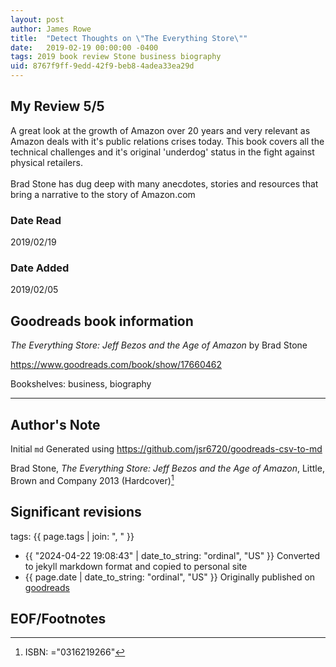 ```yaml
---
layout: post
author: James Rowe
title:  "Detect Thoughts on \"The Everything Store\""
date:   2019-02-19 00:00:00 -0400
tags: 2019 book review Stone business biography
uid: 8767f9ff-9edd-42f9-beb8-4adea33ea29d
---
```




## My Review 5/5

A great look at the growth of Amazon over 20 years and very relevant as Amazon deals with it's public relations crises today. This book covers all the technical challenges and it's original 'underdog' status in the fight against physical retailers.<br/><br/>Brad Stone has dug deep with many anecdotes, stories and resources that bring a narrative to the story of Amazon.com

### Date Read
2019/02/19

### Date Added
2019/02/05

## Goodreads book information

*The Everything Store: Jeff Bezos and the Age of Amazon* by Brad Stone

https://www.goodreads.com/book/show/17660462

Bookshelves: business, biography

---

## Author's Note

Initial `md` Generated using https://github.com/jsr6720/goodreads-csv-to-md

Brad Stone, *The Everything Store: Jeff Bezos and the Age of Amazon*,  Little, Brown and Company 2013 (Hardcover)[^1]

## Significant revisions

tags: {{ page.tags | join: ", " }} <!-- todo move this somewhere -->

- {{ "2024-04-22 19:08:43" | date_to_string: "ordinal", "US" }} Converted to jekyll markdown format and copied to personal site
- {{ page.date | date_to_string: "ordinal", "US" }} Originally published on [goodreads](https://www.goodreads.com)

## EOF/Footnotes

[^1]: ISBN: ="0316219266"